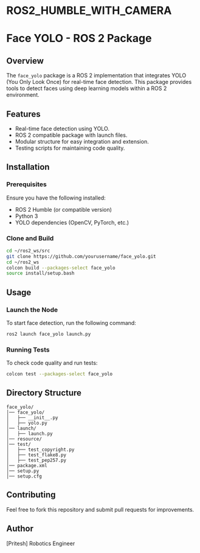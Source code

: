 # ROS2_HUMBLE_WITH_CAMERA
# Face YOLO - ROS 2 Package

## Overview

The `face_yolo` package is a ROS 2 implementation that integrates YOLO (You Only Look Once) for real-time face detection. This package provides tools to detect faces using deep learning models within a ROS 2 environment.

## Features

- Real-time face detection using YOLO.
- ROS 2 compatible package with launch files.
- Modular structure for easy integration and extension.
- Testing scripts for maintaining code quality.

## Installation

### Prerequisites

Ensure you have the following installed:

- ROS 2 Humble (or compatible version)
- Python 3
- YOLO dependencies (OpenCV, PyTorch, etc.)

### Clone and Build

```sh
cd ~/ros2_ws/src
git clone https://github.com/yourusername/face_yolo.git
cd ~/ros2_ws
colcon build --packages-select face_yolo
source install/setup.bash
```

## Usage

### Launch the Node

To start face detection, run the following command:

```sh
ros2 launch face_yolo launch.py
```

### Running Tests

To check code quality and run tests:

```sh
colcon test --packages-select face_yolo
```

## Directory Structure

```
face_yolo/
│── face_yolo/
│   ├── __init__.py
│   ├── yolo.py
│── launch/
│   ├── launch.py
│── resource/
│── test/
│   ├── test_copyright.py
│   ├── test_flake8.py
│   ├── test_pep257.py
│── package.xml
│── setup.py
│── setup.cfg
```

## Contributing

Feel free to fork this repository and submit pull requests for improvements.



## Author

[Pritesh]
Robotics Engineer 
